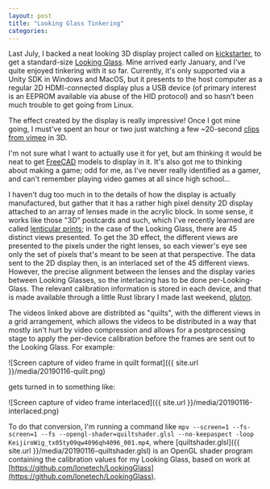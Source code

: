 ```yaml
---
layout: post
title: "Looking Glass Tinkering"
categories:
---
```


Last July, I backed a neat looking 3D display project called on [kickstarter](https://www.kickstarter.com/), to get a standard-size [Looking Glass](https://lookingglassfactory.com/).
Mine arrived early January, and I've quite enjoyed tinkering with it so far.
Currently, it's only supported via a Unity SDK in Windows and MacOS, but it presents to the host computer as a regular 2D HDMI-connected display plus a USB device (of primary interest is an EEPROM available via abuse of the HID protocol) and so hasn't been much trouble to get going from Linux.

The effect created by the display is really impressive!
Once I got mine going, I must've spent an hour or two just watching a few ~20-second [clips from vimeo](https://vimeo.com/lookingglassfactory) in 3D.

I'm not sure what I want to actually use it for yet, but am thinking it would be neat to get [FreeCAD](https://freecadweb.org/) models to display in it.
It's also got me to thinking about making a game; odd for me, as I've never really identified as a gamer, and can't remember playing video games at all since high school...

I haven't dug too much in to the details of how the display is actually manufactured, but gather that it has a rather high pixel density 2D display attached to an array of lenses made in the acrylic block.
In some sense, it works like those "3D" postcards and such, which I've recently learned are called [lenticular prints](https://en.wikipedia.org/wiki/Lenticular_printing); in the case of the Looking Glass, there are 45 distinct views presented.
To get the 3D effect, the different views are presented to the pixels under the right lenses, so each viewer's eye see only the set of pixels that's meant to be seen at that perspective.
The data sent to the 2D display then, is an interlaced set of the 45 different views.
However, the precise alignment between the lenses and the display varies between Looking Glasses, so the interlacing has to be done per-Looking-Glass.
The relevant calibration information is stored in each device, and that is made available through a little Rust library I made last weekend, [pluton](https://crates.io/crates/pluton).

The videos linked above are distribted as "quilts", with the different views in a grid arrangement, which allows the videos to be distributed in a way that mostly isn't hurt by video compression and allows for a postprocessing stage to apply the per-device calibration before the frames are sent out to the Looking Glass.
For example:

![Screen capture of video frame in quilt format]({{ site.url }}/media/20190116-quilt.png)

gets turned in to something like:

![Screen capture of video frame interlaced]({{ site.url }}/media/20190116-interlaced.png)

To do that conversion, I'm running a command like `mpv --screen=1 --fs-screen=1 --fs --opengl-shader=quiltshader.glsl --no-keepaspect -loop KeijiroWig_tx05ty09qw4096qh4096_001.mp4`, where [quiltshader.glsl]({{ site.url }}/media/20190116-quiltshader.glsl) is an OpenGL shader program containing the calibration values for my Looking Glass, based on work at [https://github.com/lonetech/LookingGlass](https://github.com/lonetech/LookingGlass).